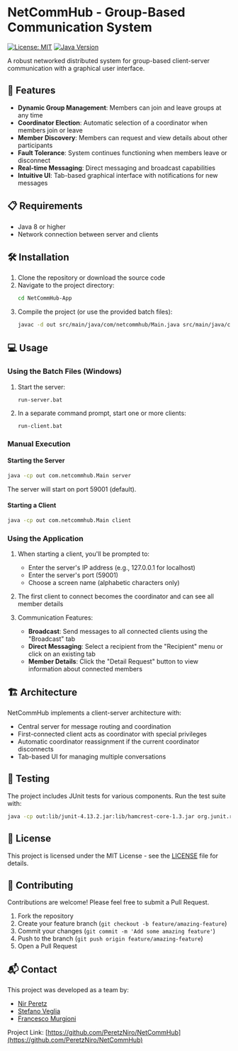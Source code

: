 # NetCommHub - Group-Based Communication System

[![License: MIT](https://img.shields.io/badge/License-MIT-yellow.svg)](https://opensource.org/licenses/MIT)
[![Java Version](https://img.shields.io/badge/Java-17%2B-blue)](https://www.java.com)

A robust networked distributed system for group-based client-server communication with a graphical user interface.

## 🚀 Features

- **Dynamic Group Management**: Members can join and leave groups at any time
- **Coordinator Election**: Automatic selection of a coordinator when members join or leave
- **Member Discovery**: Members can request and view details about other participants
- **Fault Tolerance**: System continues functioning when members leave or disconnect
- **Real-time Messaging**: Direct messaging and broadcast capabilities
- **Intuitive UI**: Tab-based graphical interface with notifications for new messages

## 📋 Requirements

- Java 8 or higher
- Network connection between server and clients

## 🛠️ Installation

1. Clone the repository or download the source code
2. Navigate to the project directory:
   ```bash
   cd NetCommHub-App
   ```
3. Compile the project (or use the provided batch files):
   ```bash
   javac -d out src/main/java/com/netcommhub/Main.java src/main/java/com/netcommhub/client/*.java src/main/java/com/netcommhub/client/ui/*.java src/main/java/com/netcommhub/client/handlers/*.java src/main/java/com/netcommhub/server/*.java src/main/java/com/netcommhub/common/message/*.java src/main/java/com/netcommhub/common/util/*.java
   ```

## 💻 Usage

### Using the Batch Files (Windows)

1. Start the server:
   ```
   run-server.bat
   ```

2. In a separate command prompt, start one or more clients:
   ```
   run-client.bat
   ```

### Manual Execution

#### Starting the Server

```bash
java -cp out com.netcommhub.Main server
```

The server will start on port 59001 (default).

#### Starting a Client

```bash
java -cp out com.netcommhub.Main client
```

### Using the Application

1. When starting a client, you'll be prompted to:
   - Enter the server's IP address (e.g., 127.0.0.1 for localhost)
   - Enter the server's port (59001)
   - Choose a screen name (alphabetic characters only)

2. The first client to connect becomes the coordinator and can see all member details

3. Communication Features:
   - **Broadcast**: Send messages to all connected clients using the "Broadcast" tab
   - **Direct Messaging**: Select a recipient from the "Recipient" menu or click on an existing tab
   - **Member Details**: Click the "Detail Request" button to view information about connected members

## 🏗️ Architecture

NetCommHub implements a client-server architecture with:
- Central server for message routing and coordination
- First-connected client acts as coordinator with special privileges
- Automatic coordinator reassignment if the current coordinator disconnects
- Tab-based UI for managing multiple conversations

## 🧪 Testing

The project includes JUnit tests for various components. Run the test suite with:

```bash
java -cp out:lib/junit-4.13.2.jar:lib/hamcrest-core-1.3.jar org.junit.runner.JUnitCore com.netcommhub.AllTests
```

## 📝 License

This project is licensed under the MIT License - see the [LICENSE](LICENSE) file for details.

## 🤝 Contributing

Contributions are welcome! Please feel free to submit a Pull Request.

1. Fork the repository
2. Create your feature branch (`git checkout -b feature/amazing-feature`)
3. Commit your changes (`git commit -m 'Add some amazing feature'`)
4. Push to the branch (`git push origin feature/amazing-feature`)
5. Open a Pull Request

## 📬 Contact

This project was developed as a team by:
- [Nir Peretz](https://github.com/PeretzNiro)
- [Stefano Veglia](https://github.com/Steveglia)
- [Francesco Murgioni](https://github.com/Fmurgioni94)

Project Link: [https://github.com/PeretzNiro/NetCommHub](https://github.com/PeretzNiro/NetCommHub)